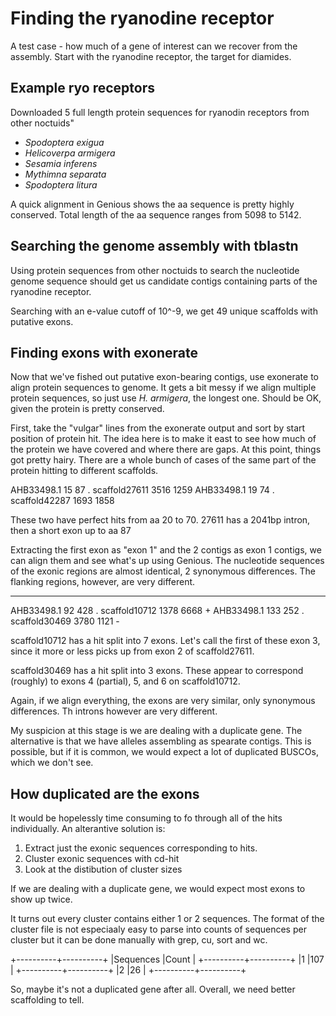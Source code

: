 # Finding the ryanodine receptor

A test case - how much of a gene of interest can we recover from the assembly. Start with the ryanodine receptor, the target for diamides.

## Example ryo receptors

Downloaded 5 full length protein sequences for ryanodin receptors from other noctuids"

 * *Spodoptera exigua*
 * *Helicoverpa armigera*
 * *Sesamia inferens*
 * *Mythimna separata*
 * *Spodoptera litura*

A quick alignment in Genious shows the aa sequence is pretty highly conserved. Total length of the aa sequence ranges from 5098 to 5142.

## Searching the genome assembly with tblastn

Using protein sequences from other noctuids to search the nucleotide genome sequence should get us candidate contigs containing parts of the ryanodine receptor.

Searching with an e-value cutoff of 10^-9, we get 49 unique scaffolds with putative exons.

## Finding exons with exonerate

Now that we've fished out putative exon-bearing contigs, use exonerate to align protein sequences to genome. It gets a bit messy if we align multiple protein sequences, so just use *H. armigera*, the longest one. Should be OK, given the protein is pretty conserved.

First, take the "vulgar" lines from the exonerate output and sort by start position of protein hit. The idea here is to make it east to see how much of the protein we have covered and where there are gaps.  At this point, things got pretty hairy. There are a whole bunch of cases of the same part of the protein hitting to different scaffolds.

AHB33498.1 15 87 . scaffold27611 3516 1259
AHB33498.1 19 74 . scaffold42287 1693 1858

These two have perfect hits from aa 20 to 70. 27611 has a 2041bp intron, then a short exon up to aa 87

Extracting the first exon as "exon 1" and the 2 contigs as exon 1 contigs, we can align them and see what's up using Genious. The nucleotide sequences of the exonic regions are almost identical, 2 synonymous differences. The flanking regions, however, are very different.

----

AHB33498.1 92 428 . scaffold10712 1378 6668 +
AHB33498.1 133 252 . scaffold30469 3780 1121 -

scaffold10712 has a hit split into 7 exons. Let's call the first of these exon 3, since it more or less picks up from exon 2 of scaffold27611.

scaffold30469 has a hit split into 3 exons. These appear to correspond (roughly) to exons 4 (partial), 5, and 6 on scaffold10712.

Again, if we align everything, the exons are very similar, only synonymous differences. Th introns however are very different.

My suspicion at this stage is we are dealing with a duplicate gene. The alternative is that we have alleles assembling as spearate contigs. This is possible, but if it is common, we would expect a lot of duplicated BUSCOs, which we don't see.

## How duplicated are the exons

It would be hopelessly time consuming to fo through all of the hits individually. An alterantive solution is:

 1. Extract just the exonic sequences corresponding to hits.
 2. Cluster exonic sequences with cd-hit
 3. Look at the distibution of cluster sizes
 
If we are dealing with a duplicate gene, we would expect most exons to show up twice.

It turns out every cluster contains either 1 or 2 sequences. The format of the cluster file is not especiaaly easy to parse into counts of sequences per cluster but it can be done manually with grep, cu, sort and wc.

+----------+----------+
|Sequences |Count     |
+----------+----------+
|1         |107       |
+----------+----------+
|2         |26        |
+----------+----------+

So, maybe it's not a duplicated gene after all. Overall, we need better scaffolding to tell.

